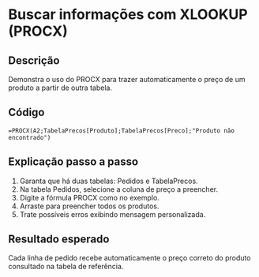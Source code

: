 # Buscar informações com XLOOKUP (PROCX)

## Descrição
Demonstra o uso do PROCX para trazer automaticamente o preço de um produto a partir de outra tabela.

## Código
```excel
=PROCX(A2;TabelaPrecos[Produto];TabelaPrecos[Preco];"Produto não encontrado")
```

## Explicação passo a passo
1. Garanta que há duas tabelas: Pedidos e TabelaPrecos.
2. Na tabela Pedidos, selecione a coluna de preço a preencher.
3. Digite a fórmula PROCX como no exemplo.
4. Arraste para preencher todos os produtos.
5. Trate possíveis erros exibindo mensagem personalizada.

## Resultado esperado
Cada linha de pedido recebe automaticamente o preço correto do produto consultado na tabela de referência.
